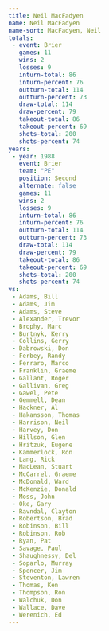 ```yaml
---
title: Neil MacFadyen
name: Neil MacFadyen
name-sort: MacFadyen, Neil
totals:
 - event: Brier
   games: 11
   wins: 2
   losses: 9
   inturn-total: 86
   inturn-percent: 76
   outturn-total: 114
   outturn-percent: 73
   draw-total: 114
   draw-percent: 79
   takeout-total: 86
   takeout-percent: 69
   shots-total: 200
   shots-percent: 74
years:
 - year: 1988
   event: Brier
   team: "PE"
   position: Second
   alternate: false
   games: 11
   wins: 2
   losses: 9
   inturn-total: 86
   inturn-percent: 76
   outturn-total: 114
   outturn-percent: 73
   draw-total: 114
   draw-percent: 79
   takeout-total: 86
   takeout-percent: 69
   shots-total: 200
   shots-percent: 74
vs:
 - Adams, Bill
 - Adams, Jim
 - Adams, Steve
 - Alexander, Trevor
 - Brophy, Marc
 - Burtnyk, Kerry
 - Collins, Gerry
 - Dabrowski, Don
 - Ferbey, Randy
 - Ferraro, Marco
 - Franklin, Graeme
 - Gallant, Roger
 - Gallivan, Greg
 - Gawel, Pete
 - Gemmell, Dean
 - Hackner, Al
 - Hakansson, Thomas
 - Harrison, Neil
 - Harvey, Don
 - Hillson, Glen
 - Hritzuk, Eugene
 - Kammerlock, Ron
 - Lang, Rick
 - MacLean, Stuart
 - McCarrel, Graeme
 - McDonald, Ward
 - McKenzie, Donald
 - Moss, John
 - Oke, Gary
 - Ravndal, Clayton
 - Robertson, Brad
 - Robinson, Bill
 - Robinson, Rob
 - Ryan, Pat
 - Savage, Paul
 - Shaughnessy, Del
 - Soparlo, Murray
 - Spencer, Jim
 - Steventon, Lawren
 - Thomas, Ken
 - Thompson, Ron
 - Walchuk, Don
 - Wallace, Dave
 - Werenich, Ed
---
```

